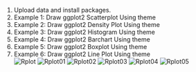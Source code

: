 
1) Upload data and install packages.
2) Example 1: Draw ggplot2 Scatterplot Using theme 
3) Example 2: Draw ggplot2 Density Plot Using theme 
4) Example 3: Draw ggplot2 Histogram Using theme 
5) Example 4: Draw ggplot2 Barchart Using theme 
6) Example 5: Draw ggplot2 Boxplot Using theme 
7) Example 6: Draw ggplot2 Line Plot Using theme  
![Rplot](https://user-images.githubusercontent.com/95676591/175027961-8a5adf96-53ef-4def-bb43-042591410e59.png)
![Rplot01](https://user-images.githubusercontent.com/95676591/175027969-89f44aef-5a94-45d5-8a80-cefabc2b0fda.png)
![Rplot02](https://user-images.githubusercontent.com/95676591/175027977-19610796-0609-42c5-b8ee-f7245ffea327.png)
![Rplot03](https://user-images.githubusercontent.com/95676591/175027998-95a363db-84ad-4b4b-b598-fa6385c182ed.png)
![Rplot04](https://user-images.githubusercontent.com/95676591/175028007-3bba6170-7100-475b-bfb4-9bcbae2a8e0f.png)
![Rplot05](https://user-images.githubusercontent.com/95676591/175028016-08f9eec6-456f-4b74-899e-bcd5894d7d41.png)
